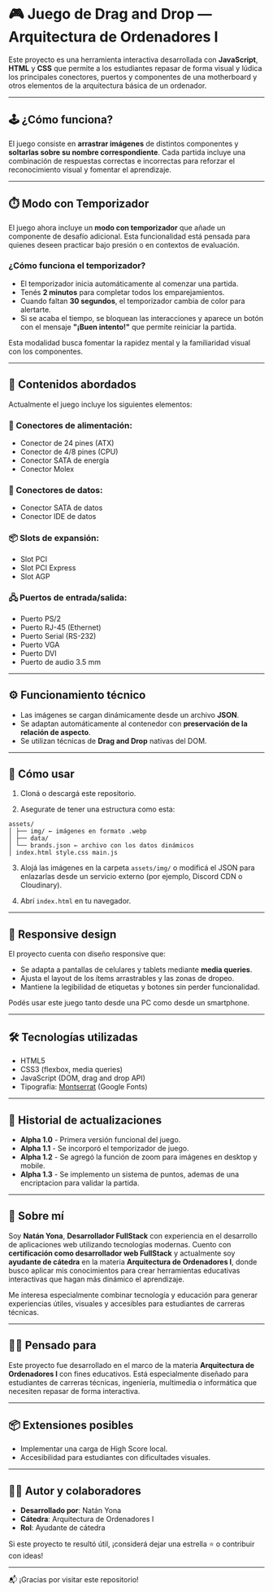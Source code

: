 # 🎮 Juego de Drag and Drop — Arquitectura de Ordenadores I

Este proyecto es una herramienta interactiva desarrollada con **JavaScript**, **HTML** y **CSS** que permite a los estudiantes repasar de forma visual y lúdica los principales conectores, puertos y componentes de una motherboard y otros elementos de la arquitectura básica de un ordenador.

---

## 🕹️ ¿Cómo funciona?

El juego consiste en **arrastrar imágenes** de distintos componentes y **soltarlas sobre su nombre correspondiente**. Cada partida incluye una combinación de respuestas correctas e incorrectas para reforzar el reconocimiento visual y fomentar el aprendizaje.

---
## ⏱️ Modo con Temporizador

El juego ahora incluye un **modo con temporizador** que añade un componente de desafío adicional. Esta funcionalidad está pensada para quienes deseen practicar bajo presión o en contextos de evaluación.

### ¿Cómo funciona el temporizador?
- El temporizador inicia automáticamente al comenzar una partida.
- Tenés **2 minutos** para completar todos los emparejamientos.
- Cuando faltan **30 segundos**, el temporizador cambia de color para alertarte.
- Si se acaba el tiempo, se bloquean las interacciones y aparece un botón con el mensaje **"¡Buen intento!"** que permite reiniciar la partida.

Esta modalidad busca fomentar la rapidez mental y la familiaridad visual con los componentes.

---

## 🧠 Contenidos abordados

Actualmente el juego incluye los siguientes elementos:

### 🔌 Conectores de alimentación:
- Conector de 24 pines (ATX)
- Conector de 4/8 pines (CPU)
- Conector SATA de energía
- Conector Molex

### 💾 Conectores de datos:
- Conector SATA de datos
- Conector IDE de datos

### 📦 Slots de expansión:
- Slot PCI
- Slot PCI Express
- Slot AGP

### 🖧 Puertos de entrada/salida:
- Puerto PS/2
- Puerto RJ-45 (Ethernet)
- Puerto Serial (RS-232)
- Puerto VGA
- Puerto DVI
- Puerto de audio 3.5 mm

---

## ⚙️ Funcionamiento técnico

- Las imágenes se cargan dinámicamente desde un archivo **JSON**.
- Se adaptan automáticamente al contenedor con **preservación de la relación de aspecto**.
- Se utilizan técnicas de **Drag and Drop** nativas del DOM.

---

## 🚀 Cómo usar

1. Cloná o descargá este repositorio.
   
2. Asegurate de tener una estructura como esta:
```
assets/
│ ├── img/ ← imágenes en formato .webp
│ ├── data/
│ └── brands.json ← archivo con los datos dinámicos
│ index.html style.css main.js
```
3. Alojá las imágenes en la carpeta `assets/img/` o modificá el JSON para enlazarlas desde un servicio externo (por ejemplo, Discord CDN o Cloudinary).
   
4. Abrí `index.html` en tu navegador.

---

## 📱 Responsive design

El proyecto cuenta con diseño responsive que:
- Se adapta a pantallas de celulares y tablets mediante **media queries**.
- Ajusta el layout de los ítems arrastrables y las zonas de dropeo.
- Mantiene la legibilidad de etiquetas y botones sin perder funcionalidad.

Podés usar este juego tanto desde una PC como desde un smartphone.

---

## 🛠 Tecnologías utilizadas

- HTML5
- CSS3 (flexbox, media queries)
- JavaScript (DOM, drag and drop API)
- Tipografía: [Montserrat](https://fonts.google.com/specimen/Montserrat) (Google Fonts)

---


## 📝 Historial de actualizaciones

- **Alpha 1.0** - Primera versión funcional del juego.
- **Alpha 1.1** - Se incorporó el temporizador de juego.
- **Alpha 1.2** - Se agregó la función de zoom para imágenes en desktop y mobile.
- **Alpha 1.3** - Se implemento un sistema de puntos, ademas de una encriptacion para validar la partida.
  
---

## 👤 Sobre mí

Soy **Natán Yona**, **Desarrollador FullStack** con experiencia en el desarrollo de aplicaciones web utilizando tecnologías modernas. Cuento con **certificación como desarrollador web FullStack** y actualmente soy **ayudante de cátedra** en la materia **Arquitectura de Ordenadores I**, donde busco aplicar mis conocimientos para crear herramientas educativas interactivas que hagan más dinámico el aprendizaje.

Me interesa especialmente combinar tecnología y educación para generar experiencias útiles, visuales y accesibles para estudiantes de carreras técnicas.

---

## 🧑‍🏫 Pensado para

Este proyecto fue desarrollado en el marco de la materia **Arquitectura de Ordenadores I** con fines educativos. Está especialmente diseñado para estudiantes de carreras técnicas, ingeniería, multimedia o informática que necesiten repasar de forma interactiva.

---

## 📦 Extensiones posibles

- Implementar una carga de High Score local.
- Accesibilidad para estudiantes con dificultades visuales.

---

## 👨‍🏫 Autor y colaboradores

- **Desarrollado por**: Natán Yona
- **Cátedra**: Arquitectura de Ordenadores I
- **Rol**: Ayudante de cátedra

Si este proyecto te resultó útil, ¡considerá dejar una estrella ⭐ o contribuir con ideas!

---

📬 ¡Gracias por visitar este repositorio!
